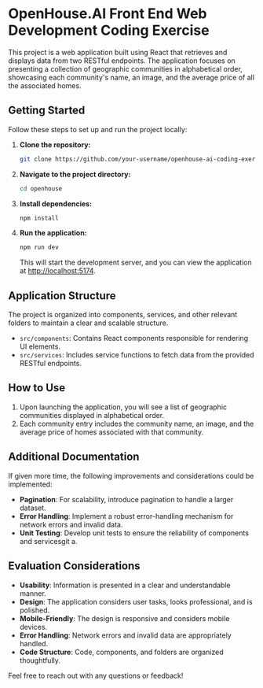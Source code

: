 # OpenHouse.AI Front End Web Development Coding Exercise

This project is a web application built using React that retrieves and displays data from two RESTful endpoints. The application focuses on presenting a collection of geographic communities in alphabetical order, showcasing each community's name, an image, and the average price of all the associated homes.

## Getting Started

Follow these steps to set up and run the project locally:

1. **Clone the repository:**

   ```bash
   git clone https://github.com/your-username/openhouse-ai-coding-exercise.git
   ```

2. **Navigate to the project directory:**

   ```bash
   cd openhouse
   ```

3. **Install dependencies:**

   ```bash
   npm install
   ```

4. **Run the application:**

   ```bash
   npm run dev
   ```

   This will start the development server, and you can view the application at [http://localhost:5174](http://localhost:5174).

## Application Structure

The project is organized into components, services, and other relevant folders to maintain a clear and scalable structure.

- `src/components`: Contains React components responsible for rendering UI elements.
- `src/services`: Includes service functions to fetch data from the provided RESTful endpoints.

## How to Use

1. Upon launching the application, you will see a list of geographic communities displayed in alphabetical order.
2. Each community entry includes the community name, an image, and the average price of homes associated with that community.

## Additional Documentation

If given more time, the following improvements and considerations could be implemented:

- **Pagination**: For scalability, introduce pagination to handle a larger dataset.
- **Error Handling**: Implement a robust error-handling mechanism for network errors and invalid data.
- **Unit Testing**: Develop unit tests to ensure the reliability of components and servicesgit a.

## Evaluation Considerations

- **Usability**: Information is presented in a clear and understandable manner.
- **Design**: The application considers user tasks, looks professional, and is polished.
- **Mobile-Friendly**: The design is responsive and considers mobile devices.
- **Error Handling**: Network errors and invalid data are appropriately handled.
- **Code Structure**: Code, components, and folders are organized thoughtfully.

Feel free to reach out with any questions or feedback!
